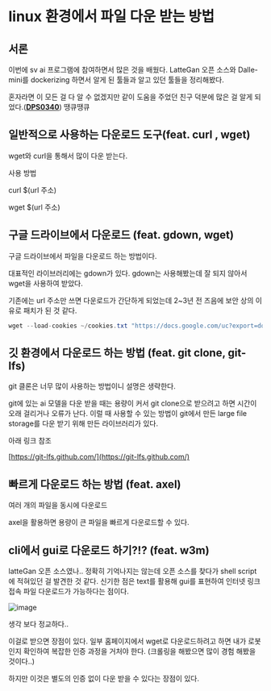 # linux 환경에서 파일 다운 받는 방법

## 서론

이번에 sv ai 프로그램에 참여하면서 많은 것을 배웠다. LatteGan 오픈 소스와 Dalle-mini를 dockerizing 하면서 알게 된 툴들과 알고 있던 툴들을 정리해봤다.

혼자라면 이 모든 걸 다 알 수 없겠지만 같이 도움을 주었던 친구 덕분에 많은 걸 알게 되었다.(**[DPS0340](https://github.com/DPS0340)**) 땡큐땡큐

## 일반적으로 사용하는 다운로드 도구(feat. curl , wget)

wget와 curl을 통해서 많이 다운 받는다.

사용 방법

curl $(url 주소)

wget $(url 주소)

## 구글 드라이브에서 다운로드 (feat. gdown, wget)

구글 드라이브에서 파일을 다운로드 하는 방법이다.

대표적인 라이브러리에는 gdown가 있다. gdown는 사용해봤는데 잘 되지 않아서 wget을 사용하여 받았다.

기존에는 url 주소만 쓰면 다운로드가 간단하게 되었는데 2~3년 전 즈음에 보안 상의 이유로 패치가 된 것 같다. 

```java
wget --load-cookies ~/cookies.txt "https://docs.google.com/uc?export=download&confirm=$(wget --quiet --save-cookies ~/cookies.txt --keep-session-cookies --no-check-certificate 'https://docs.google.com/uc?export=download&id=$(파일id)' -O- | sed -rn 's/.*confirm=([0-9A-Za-z_]+).*/\1\n/p')&id=$(파일id)" -O $(파일명) && rm -rf ~/cookies.txt
```

## 깃 환경에서 다운로드 하는 방법 (feat. git clone, git-lfs)

git 클론은 너무 많이 사용하는 방법이니 설명은 생략한다.

git에 있는 ai 모델을 다운 받을 때는 용량이 커서 git clone으로 받으려고 하면 시간이 오래 걸리거나 오류가 난다. 이럴 때 사용할 수 있는 방법이 git에서 만든 large file storage를 다운 받기 위해 만든 라이브러리가 있다. 

아래 링크 참조 

[https://git-lfs.github.com/](https://git-lfs.github.com/)

## 빠르게 다운로드 하는 방법 (feat. axel)

여러 개의 파일을 동시에 다운로드

axel을 활용하면 용량이 큰 파일을 빠르게 다운로드할 수 있다.

## cli에서 gui로 다운로드 하기?!? (feat. w3m)

latteGan 오픈 소스였나.. 정확히 기억나지는 않는데 오픈 소스를  찾다가 shell script에 적혀있던 걸 발견한 것 같다. 신기한 점은 text를 활용해 gui를 표현하여 인터넷 링크 접속 파일 다운로드가 가능하다는 점이다.

![image](https://user-images.githubusercontent.com/58874807/152544290-407aaf7e-0752-4e84-86d6-66e4abf1066a.png)

생각 보다 정교하다..

이걸로 받으면 장점이 있다. 일부 홈페이지에서 wget로 다운로드하려고 하면 내가 로봇인지 확인하여 복잡한 인증 과정을 거처야 한다. (크롤링을 해봤으면 많이 경험 해봤을 것이다..) 

하지만 이것은 별도의 인증 없이 다운 받을 수 있다는 장점이 있다.
